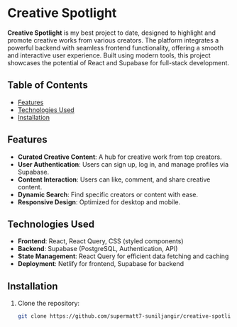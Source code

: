 # Creative Spotlight

**Creative Spotlight** is my best project to date, designed to highlight and promote creative works from various creators. The platform integrates a powerful backend with seamless frontend functionality, offering a smooth and interactive user experience. Built using modern tools, this project showcases the potential of React and Supabase for full-stack development.

## Table of Contents
- [Features](#features)
- [Technologies Used](#technologies-used)
- [Installation](#installation)

## Features
- **Curated Creative Content**: A hub for creative work from top creators.
- **User Authentication**: Users can sign up, log in, and manage profiles via Supabase.
- **Content Interaction**: Users can like, comment, and share creative content.
- **Dynamic Search**: Find specific creators or content with ease.
- **Responsive Design**: Optimized for desktop and mobile.

## Technologies Used
- **Frontend**: React, React Query, CSS (styled components)
- **Backend**: Supabase (PostgreSQL, Authentication, API)
- **State Management**: React Query for efficient data fetching and caching
- **Deployment**: Netlify for frontend, Supabase for backend

## Installation

1. Clone the repository:
   ```bash
   git clone https://github.com/supermatt7-suniljangir/creative-spotlight.git
